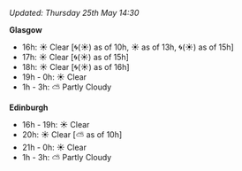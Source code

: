 *Updated: Thursday 25th May 14:30*

**Glasgow**

* 16h: :sunny: Clear [:cyclone:(:sunny:) as of 10h, :sunny: as of 13h, :cyclone:(:sunny:) as of 15h]
* 17h: :sunny: Clear [:cyclone:(:sunny:) as of 15h]
* 18h: :sunny: Clear [:cyclone:(:sunny:) as of 16h]
* 19h - 0h: :sunny: Clear
* 1h - 3h: :partly_sunny: Partly Cloudy

**Edinburgh**

* 16h - 19h: :sunny: Clear
* 20h: :sunny: Clear [:partly_sunny: as of 10h]
* 21h - 0h: :sunny: Clear
* 1h - 3h: :partly_sunny: Partly Cloudy
